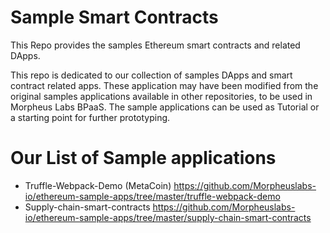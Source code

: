 # Sample Smart Contracts
This Repo provides the samples Ethereum smart contracts and related DApps.

This repo is dedicated to our collection of samples DApps and smart contract related apps.  These application may have been modified from the original samples applications available in other repositories, to be used in Morpheus Labs BPaaS. The sample applications can be used as Tutorial or a starting point for further prototyping.


# Our List of Sample applications

 - Truffle-Webpack-Demo (MetaCoin) https://github.com/Morpheuslabs-io/ethereum-sample-apps/tree/master/truffle-webpack-demo
 - Supply-chain-smart-contracts https://github.com/Morpheuslabs-io/ethereum-sample-apps/tree/master/supply-chain-smart-contracts
